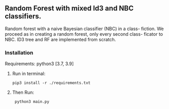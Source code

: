 ## Random Forest with mixed Id3 and NBC classifiers. 

Random forest with a naive Bayesian classifier (NBC) in a class-
fiction. We proceed as in creating a random forest, only every second class-
ficator to NBC. ID3 tree and RF are implemented from scratch.

### Installation

Requirements:
python3 [3.7, 3.9]

1. Run in terminal: 
   
   ```pip3 install -r ./requirements.txt```
2. Then Run:

    ``` python3 main.py```
